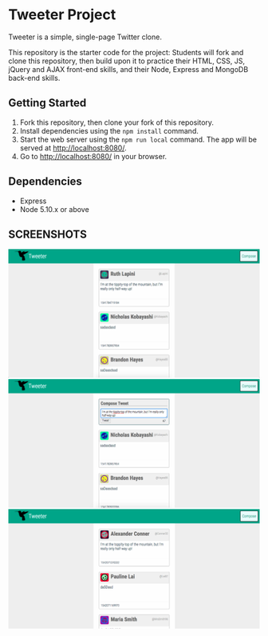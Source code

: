 # Tweeter Project

Tweeter is a simple, single-page Twitter clone.

This repository is the starter code for the project: Students will fork and clone this repository, then build upon it to practice their HTML, CSS, JS, jQuery and AJAX front-end skills, and their Node, Express and MongoDB back-end skills.

## Getting Started

1. Fork this repository, then clone your fork of this repository.
2. Install dependencies using the `npm install` command.
3. Start the web server using the `npm run local` command. The app will be served at <http://localhost:8080/>.
4. Go to <http://localhost:8080/> in your browser.

## Dependencies

- Express
- Node 5.10.x or above

## SCREENSHOTS

!["Home page"](https://github.com/RyanKendrick/tweeter/blob/master/docs/home-default.png?raw=true)
!["Composing a tweet"](https://github.com/RyanKendrick/tweeter/blob/master/docs/enter-tweet.png?raw=true)
!["Submitting a tweet"](https://github.com/RyanKendrick/tweeter/blob/master/docs/successful-tweet.png?raw=true)
